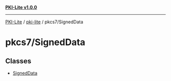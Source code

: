 [**PKI-Lite v1.0.0**](../../../README.md)

---

[PKI-Lite](../../../README.md) / [pki-lite](../../README.md) / pkcs7/SignedData

# pkcs7/SignedData

## Classes

- [SignedData](classes/SignedData.md)
